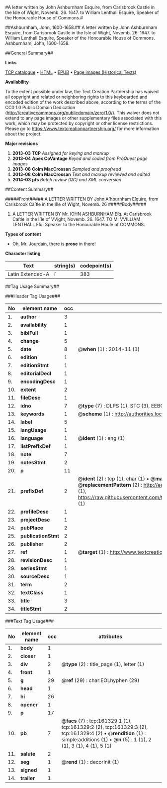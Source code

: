#A letter written by John Ashburnham Esquire, from Carisbrook Castle in the Isle of Wight, Novemb. 26. 1647. to William Lenthall Esquire, Speaker of the Honourable House of Commons.#

##Ashburnham, John, 1600-1658.##
A letter written by John Ashburnham Esquire, from Carisbrook Castle in the Isle of Wight, Novemb. 26. 1647. to William Lenthall Esquire, Speaker of the Honourable House of Commons.
Ashburnham, John, 1600-1658.

##General Summary##

**Links**

[TCP catalogue](http://www.ota.ox.ac.uk/tcp/)  • 
[HTML](http://tei.it.ox.ac.uk/tcp/Texts-HTML/free/A75/A75694.html)  • 
[EPUB](http://tei.it.ox.ac.uk/tcp/Texts-EPUB/free/A75/A75694.epub) • 
[Page images (Historical Texts)](https://historicaltexts.jisc.ac.uk/eebo-99864066e)

**Availability**

To the extent possible under law, the Text Creation Partnership has waived all copyright and related or neighboring rights to this keyboarded and encoded edition of the work described above, according to the terms of the CC0 1.0 Public Domain Dedication (http://creativecommons.org/publicdomain/zero/1.0/). This waiver does not extend to any page images or other supplementary files associated with this work, which may be protected by copyright or other license restrictions. Please go to https://www.textcreationpartnership.org/ for more information about the project.

**Major revisions**

1. __2013-03__ __TCP__ *Assigned for keying and markup*
1. __2013-04__ __Apex CoVantage__ *Keyed and coded from ProQuest page images*
1. __2013-08__ __Colm MacCrossan__ *Sampled and proofread*
1. __2013-08__ __Colm MacCrossan__ *Text and markup reviewed and edited*
1. __2014-03__ __pfs__ *Batch review (QC) and XML conversion*

##Content Summary##

#####Front#####
A LETTER WRITTEN BY John Aſhburnham Eſquire, from Carisbrook Caſtle in the Iſle of Wight, Novemb. 26
#####Body#####

1. A LETTER WRITTEN BY Mr. IOHN ASHBURNHAM Eſq. At Carisbrook Caſtle in the Iſle of VVight, Novemb. 26. 1647. TO M. VVILLIAM LENTHALL Eſq. Speaker to the Honourable Houſe of COMMONS.

**Types of content**

  * Oh, Mr. Jourdain, there is **prose** in there!

**Character listing**


|Text|string(s)|codepoint(s)|
|---|---|---|
|Latin Extended-A|ſ|383|

##Tag Usage Summary##

###Header Tag Usage###

|No|element name|occ|attributes|
|---|---|---|---|
|1.|__author__|3||
|2.|__availability__|1||
|3.|__biblFull__|1||
|4.|__change__|5||
|5.|__date__|8| @__when__ (1) : 2014-11 (1)|
|6.|__edition__|1||
|7.|__editionStmt__|1||
|8.|__editorialDecl__|1||
|9.|__encodingDesc__|1||
|10.|__extent__|2||
|11.|__fileDesc__|1||
|12.|__idno__|7| @__type__ (7) : DLPS (1), STC (3), EEBO-CITATION (1), PROQUEST (1), VID (1)|
|13.|__keywords__|1| @__scheme__ (1) : http://authorities.loc.gov/ (1)|
|14.|__label__|5||
|15.|__langUsage__|1||
|16.|__language__|1| @__ident__ (1) : eng (1)|
|17.|__listPrefixDef__|1||
|18.|__note__|7||
|19.|__notesStmt__|2||
|20.|__p__|11||
|21.|__prefixDef__|2| @__ident__ (2) : tcp (1), char (1)  •  @__matchPattern__ (2) : ([0-9\-]+):([0-9IVX]+) (1), (.+) (1)  •  @__replacementPattern__ (2) : http://eebo.chadwyck.com/downloadtiff?vid=$1&page=$2 (1), https://raw.githubusercontent.com/textcreationpartnership/Texts/master/tcpchars.xml#$1 (1)|
|22.|__profileDesc__|1||
|23.|__projectDesc__|1||
|24.|__pubPlace__|2||
|25.|__publicationStmt__|2||
|26.|__publisher__|2||
|27.|__ref__|1| @__target__ (1) : http://www.textcreationpartnership.org/docs/. (1)|
|28.|__revisionDesc__|1||
|29.|__seriesStmt__|1||
|30.|__sourceDesc__|1||
|31.|__term__|2||
|32.|__textClass__|1||
|33.|__title__|3||
|34.|__titleStmt__|2||


###Text Tag Usage###

|No|element name|occ|attributes|
|---|---|---|---|
|1.|__body__|1||
|2.|__closer__|1||
|3.|__div__|2| @__type__ (2) : title_page (1), letter (1)|
|4.|__front__|1||
|5.|__g__|29| @__ref__ (29) : char:EOLhyphen (29)|
|6.|__head__|1||
|7.|__hi__|26||
|8.|__opener__|1||
|9.|__p__|17||
|10.|__pb__|7| @__facs__ (7) : tcp:161329:1 (1), tcp:161329:2 (2), tcp:161329:3 (2), tcp:161329:4 (2)  •  @__rendition__ (1) : simple:additions (1)  •  @__n__ (5) : 1 (1), 2 (1), 3 (1), 4 (1), 5 (1)|
|11.|__salute__|2||
|12.|__seg__|1| @__rend__ (1) : decorInit (1)|
|13.|__signed__|1||
|14.|__trailer__|1||
